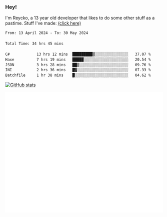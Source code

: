 ### Hey!
I'm Reycko, a 13 year old developer that likes to do some other stuff as a pastime.
Stuff I've made: [(click here)](https://pastebin.com/raw/QiNpEYja)

<!--START_SECTION:wakasection-->

```txt
From: 13 April 2024 - To: 30 May 2024

Total Time: 34 hrs 45 mins

C#            13 hrs 12 mins  █████████▒░░░░░░░░░░░░░░░   37.07 %
Haxe          7 hrs 19 mins   █████░░░░░░░░░░░░░░░░░░░░   20.54 %
JSON          3 hrs 28 mins   ██▒░░░░░░░░░░░░░░░░░░░░░░   09.76 %
INI           2 hrs 36 mins   █▓░░░░░░░░░░░░░░░░░░░░░░░   07.33 %
Batchfile     1 hr 38 mins    █░░░░░░░░░░░░░░░░░░░░░░░░   04.62 %
```

<!--END_SECTION:wakasection-->

[![GitHub stats](https://github-readme-stats.vercel.app/api?username=Reycko&show_icons=true&theme=dark&hide_title=true&count_private=true)](https://github.com/anuraghazra/github-readme-stats)

![Metrics](/github-metrics.svg)
